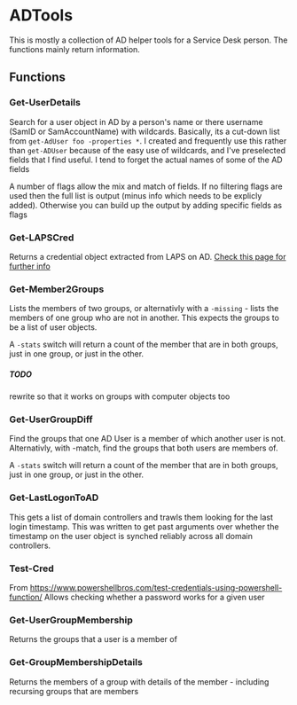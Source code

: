 # ADTools
This is mostly a collection of AD helper tools for a Service Desk person. The functions mainly return information.

## Functions
### Get-UserDetails
Search for a user object in AD by a person's name or there username (SamID or SamAccountName) with wildcards. Basically, its a cut-down list from `get-AdUser foo -properties *`. I created and frequently use this rather than `get-ADUser` because of the easy use of wildcards, and I've preselected fields that I find useful. I tend to forget the actual names of some of the AD fields

A number of flags allow the mix and match of fields. If no filtering flags are used then the full list is output (minus info which needs to be explicly added). Otherwise you can build up the output by adding specific fields as flags

### Get-LAPSCred
Returns a credential object extracted from LAPS on AD. [Check this page for further info](https://technet.microsoft.com/en-us/mt227395.aspx)

### Get-Member2Groups
Lists the members of two groups, or alternativly with a `-missing` - lists the members of one group who are not in another. This expects the groups to be a list of user objects. 

A `-stats` switch will return a count of the member that are in both groups, just in one group, or just in the other.
##### TODO
rewrite so that it works on groups with computer objects too

###  Get-UserGroupDiff
Find the groups that one AD User is a member of which another user is not. Alternativly, with -match, find the groups that both users are members of.

A `-stats` switch will return a count of the member that are in both groups, just in one group, or just in the other.

### Get-LastLogonToAD
This gets a list of domain controllers and trawls them looking for the last login timestamp. This was written to get past arguments over whether the timestamp on the user object is synched reliably across all domain controllers.

### Test-Cred
From https://www.powershellbros.com/test-credentials-using-powershell-function/
Allows checking whether a password works for a given user

### Get-UserGroupMembership
Returns the groups that a user is a member of

### Get-GroupMembershipDetails
Returns the members of a group with details of the member - including recursing groups that are members
